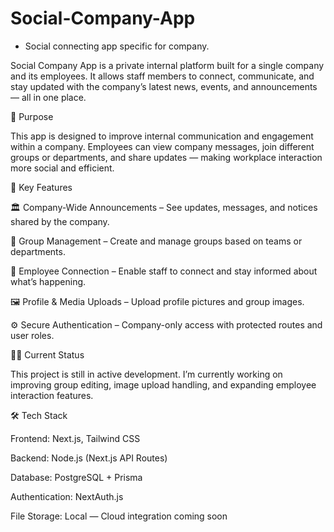 # Social-Company-App
- Social connecting app specific for company.

Social Company App is a private internal platform built for a single company and its employees. It allows staff members to connect, communicate, and stay updated with the company’s latest news, events, and announcements — all in one place.

🌟 Purpose

This app is designed to improve internal communication and engagement within a company. Employees can view company messages, join different groups or departments, and share updates — making workplace interaction more social and efficient.

🚀 Key Features

🏛️ Company-Wide Announcements – See updates, messages, and notices shared by the company.

👥 Group Management – Create and manage groups based on teams or departments.

🧭 Employee Connection – Enable staff to connect and stay informed about what’s happening.

🖼️ Profile & Media Uploads – Upload profile pictures and group images.

⚙️ Secure Authentication – Company-only access with protected routes and user roles.

🧑‍💻 Current Status

This project is still in active development.
I’m currently working on improving group editing, image upload handling, and expanding employee interaction features.

🛠️ Tech Stack

Frontend: Next.js, Tailwind CSS

Backend: Node.js (Next.js API Routes)

Database: PostgreSQL + Prisma

Authentication: NextAuth.js

File Storage: Local — Cloud integration coming soon
